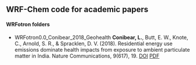 ## WRF-Chem code for academic papers
#### WRFotron folders
- WRFotron0.0_Conibear_2018_Geohealth
**Conibear, L.**, Butt, E. W., Knote, C., Arnold, S. R., & Spracklen, D. V. (2018). Residential energy use emissions dominate health impacts from exposure to ambient particulate matter in India. Nature Communications, 9(617), 19. 
[DOI](https://doi.org/10.1038/s41467-018-02986-7)
[PDF](http://homepages.see.leeds.ac.uk/~earlacoa/pdf/Conibear_et_al-2018-Nature_Communications.pdf)
